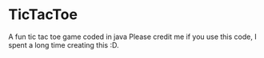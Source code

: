# TicTacToe
A fun tic tac toe game coded in java
Please credit me if you use this code, I spent a long time creating this :D.
